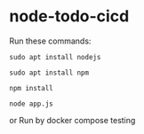 # node-todo-cicd

Run these commands:


`sudo apt install nodejs`


`sudo apt install npm`


`npm install`

`node app.js`

or Run by docker compose
testing


